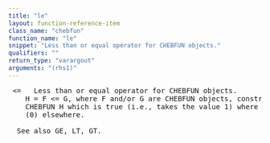 ```yaml
---
title: "le"
layout: function-reference-item
class_name: "chebfun"
function_name: "le"
snippet: "Less than or equal operator for CHEBFUN objects."
qualifiers: ""
return_type: "varargout"
arguments: "(rhs1)"
---
```


<pre class="help-text"> <=   Less than or equal operator for CHEBFUN objects.
    H = F <= G, where F and/or G are CHEBFUN objects, constructs a logical
    CHEBFUN H which is true (i.e., takes the value 1) where F <= G, and false
    (0) elsewhere.
 
  See also GE, LT, GT.
</pre>